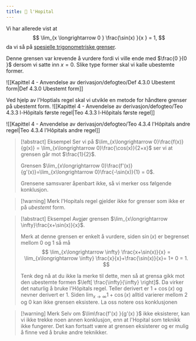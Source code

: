 ```yaml
---
title: 📄 l'Hopital
---
```


Vi har allerede vist at 
$$
\lim_{x \longrightarrow  0 } \frac{\sin(x) }{x }  = 1, 
$$
da vi så på [spesielle trigonometriske grenser](Kapittel%202%20-%20derivasjon/2.5.1%20Spesielle%20trigonometriske%20grenser.md).

Denne grensen var krevende å vurdere fordi vi ville ende med $\frac{0 }{0 }$ dersom vi satte inn $x=0$. Slike type former skal vi kalle ubestemte former.

![[Kapittel 4 - Anvendelse av derivasjon/defogteo/Def 4.3.0 Ubestemt form|Def 4.3.0 Ubestemt form]]

Ved hjelp av l'Hoptials regel skal vi utvikle en metode for håndtere grenser på ubestemt form.
![[Kapittel 4 - Anvendelse av derivasjon/defogteo/Teo 4.3.3 l-Hôpitals første regel|Teo 4.3.3 l-Hôpitals første regel]]

![[Kapittel 4 - Anvendelse av derivasjon/defogteo/Teo 4.3.4 l'Hôpitals andre regel|Teo 4.3.4 l'Hôpitals andre regel]]

> [!abstract] Eksempel 
> Ser vi på $\lim_{x\longrightarrow 0}\frac{f(x)}{g(x)} = \lim_{x\longrightarrow 0}\frac{\cos(x)}{2+x}$ ser vi at grensen går mot $\frac{1}{2}$. 
> 
> Grensen $\lim_{x\longrightarrow 0}\frac{f'(x)}{g'(x)}=\lim_{x\longrightarrow 0}\frac{-\sin(x)}{1} = 0$. 
> 
> Grensene samsvarer åpenbart ikke, så vi merker oss følgende konklusjon.

> [!warning] Merk
> l'Hopitals regel gjelder ikke for grenser som ikke er på *ubestemt* form.


> [!abstract] Eksempel 
> Avgjør grensen $\lim_{x\longrightarrow \infty}\frac{x+\sin(x)}{x}$. 
> 
> Merk at denne grensen er enkelt å vurdere, siden $\sin(x)$ er begrenset mellom $0$ og $1$ så må 
> $$
> \lim_{x\longrightarrow  \infty} \frac{x+\sin(x)}{x} = \lim_{x\longrightarrow  \infty} \frac{x}{x}+\frac{\sin(x)}{x}= 1+ 0 = 1.
> $$ 
> 
> Tenk deg nå at du ikke la merke til dette, men så at grensa gikk mot den  ubestemte formen $\left[ \frac{\infty}{\infty} \right]$. Da virker det naturlig å bruke l'Hôpitals regel. Teller derivert er $1+\cos(x)$ og nevner derivert er $1$. Siden $\lim_{x\longrightarrow \infty}1+\cos(x)$ alltid varierer mellom $2$ og $0$ kan ikke grensen eksistere. La oss notere oss konklusjonen 

> [!warning] Merk 
> Selv om $\lim\frac{f'(x) }{g'(x) }$ ikke eksisterer, kan vi ikke trekke noen annen konklusjon, enn at l'Hopital som teknikk ikke fungerer. Det kan fortsatt være at grensen eksisterer og er mulig å finne ved å bruke andre teknikker.